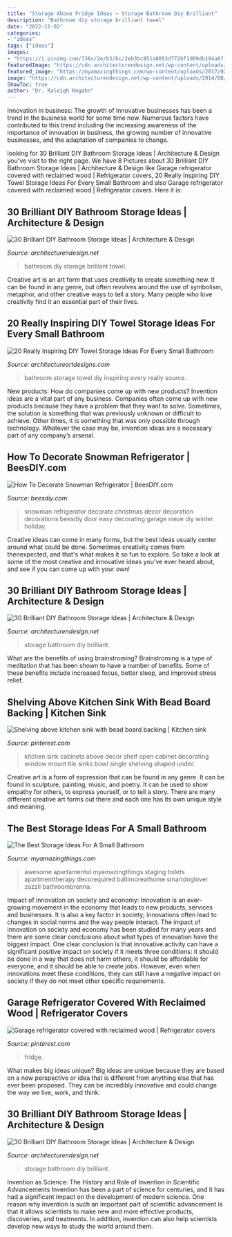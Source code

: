 ```yaml
---
title: "Storage Above Fridge Ideas ~ Storage Bathroom Diy Brilliant"
description: "Bathroom diy storage brilliant towel"
date: "2022-11-02"
categories:
- "ideas"
tags: ["ideas"]
images:
- "https://i.pinimg.com/736x/2e/b3/bc/2eb3bc951a8053d772bf1d69db194a6f--garages-refrigerator.jpg"
featuredImage: "https://cdn.architecturendesign.net/wp-content/uploads/2014/08/diy-bathroom-storage-ideas-7.jpg"
featured_image: "https://myamazingthings.com/wp-content/uploads/2017/02/high-DIY-wooden-cabinet-painted-with-white-color-over-toilet-for-tiny-bathroom-spaces-with-marble-wall-decoration-ideas-680x1024.jpg"
image: "https://cdn.architecturendesign.net/wp-content/uploads/2014/08/diy-bathroom-storage-ideas-6.jpg"
ShowToc: true
author: "Dr. Raleigh Rogahn"
---
```



Innovation in business:
The growth of innovative businesses has been a trend in the business world for some time now. Numerous factors have contributed to this trend including the increasing awareness of the importance of innovation in business, the growing number of innovative businesses, and the adaptation of companies to change.

	

		
looking for 30 Brilliant DIY Bathroom Storage Ideas | Architecture &amp; Design you've visit to the right page. We have 8 Pictures about 30 Brilliant DIY Bathroom Storage Ideas | Architecture &amp; Design like Garage refrigerator covered with reclaimed wood | Refrigerator covers, 20 Really Inspiring DIY Towel Storage Ideas For Every Small Bathroom and also Garage refrigerator covered with reclaimed wood | Refrigerator covers. Here it is:
		
    
## 30 Brilliant DIY Bathroom Storage Ideas | Architecture &amp; Design

<img loading=lazy src="https://cdn.architecturendesign.net/wp-content/uploads/2014/08/diy-bathroom-storage-ideas-6.jpg" onerror="this.onerror=null;this.src='https://tse4.mm.bing.net/th?id=OIP.Ibk-XO5S4kP3dWCW49u41gHaJ4&amp;pid=15.1';" alt="30 Brilliant DIY Bathroom Storage Ideas | Architecture &amp; Design">

_Source: architecturendesign.net_

>bathroom diy storage brilliant towel. 

	

Creative art is an art form that uses creativity to create something new. It can be found in any genre, but often revolves around the use of symbolism, metaphor, and other creative ways to tell a story. Many people who love creativity find it an essential part of their lives.

    
## 20 Really Inspiring DIY Towel Storage Ideas For Every Small Bathroom

<img loading=lazy src="https://www.architectureartdesigns.com/wp-content/uploads/2016/06/19.jpg" onerror="this.onerror=null;this.src='https://tse4.mm.bing.net/th?id=OIP.HD0MNjFq0xbquWaZB3-zzAHaM1&amp;pid=15.1';" alt="20 Really Inspiring DIY Towel Storage Ideas For Every Small Bathroom">

_Source: architectureartdesigns.com_

>bathroom storage towel diy inspiring every really source. 

	

New products: How do companies come up with new products?
Invention ideas are a vital part of any business. Companies often come up with new products because they have a problem that they want to solve. Sometimes, the solution is something that was previously unknown or difficult to achieve. Other times, it is something that was only possible through technology. Whatever the case may be, invention ideas are a necessary part of any company’s arsenal.

    
## How To Decorate Snowman Refrigerator | BeesDIY.com

<img loading=lazy src="http://www.beesdiy.com/wp-content/uploads/2015/12/How-To-Decorate-Snowman-Refrigerators-4.jpg" onerror="this.onerror=null;this.src='https://tse3.mm.bing.net/th?id=OIP.mvHsavD7POEu2jNTQOGdGwHaLH&amp;pid=15.1';" alt="How To Decorate Snowman Refrigerator | BeesDIY.com">

_Source: beesdiy.com_

>snowman refrigerator decorate christmas decor decoration decorations beesdiy door easy decorating garage nieve diy winter holiday. 

	

Creative ideas can come in many forms, but the best ideas usually center around what could be done. Sometimes creativity comes from thenexpected, and that's what makes it so fun to explore. So take a look at some of the most creative and innovative ideas you've ever heard about, and see if you can come up with your own!

    
## 30 Brilliant DIY Bathroom Storage Ideas | Architecture &amp; Design

<img loading=lazy src="https://cdn.architecturendesign.net/wp-content/uploads/2014/08/diy-bathroom-storage-ideas-7.jpg" onerror="this.onerror=null;this.src='https://tse3.mm.bing.net/th?id=OIP.SWMV8u34vxFvanTNIgEJhQHaNK&amp;pid=15.1';" alt="30 Brilliant DIY Bathroom Storage Ideas | Architecture &amp; Design">

_Source: architecturendesign.net_

>storage bathroom diy brilliant. 

	

What are the benefits of using brainstroming?
Brainstroming is a type of meditation that has been shown to have a number of benefits. Some of these benefits include increased focus, better sleep, and improved stress relief.

    
## Shelving Above Kitchen Sink With Bead Board Backing | Kitchen Sink

<img loading=lazy src="https://i.pinimg.com/736x/e7/1b/f8/e71bf8576bf756d6e37ec3f9cbcde4a7--open-kitchen-cabinets-bar-cabinets.jpg" onerror="this.onerror=null;this.src='https://tse2.mm.bing.net/th?id=OIP.woTlBTDHqiypxLqgjc6zeQDhEs&amp;pid=15.1';" alt="Shelving above kitchen sink with bead board backing | Kitchen sink">

_Source: pinterest.com_

>kitchen sink cabinets above decor shelf open cabinet decorating window mount tile sinks bowl single shelving shaped under. 

	

Creative art is a form of expression that can be found in any genre. It can be found in sculpture, painting, music, and poetry. It can be used to show empathy for others, to express yourself, or to tell a story. There are many different creative art forms out there and each one has its own unique style and meaning.

    
## The Best Storage Ideas For A Small Bathroom

<img loading=lazy src="https://myamazingthings.com/wp-content/uploads/2017/02/high-DIY-wooden-cabinet-painted-with-white-color-over-toilet-for-tiny-bathroom-spaces-with-marble-wall-decoration-ideas-680x1024.jpg" onerror="this.onerror=null;this.src='https://tse3.mm.bing.net/th?id=OIP.QhQN822BQ1wrOd6FtaLMpwHaLJ&amp;pid=15.1';" alt="The Best Storage Ideas For A Small Bathroom">

_Source: myamazingthings.com_

>awesome apartamentul myamazingthings staging toilets apartmenttherapy decorequired baltimoreathome smartdoglover zazzli bathroombrenna. 

	

Impact of innovation on society and economy:
Innovation is an ever-growing movement in the economy that leads to new products, services and businesses. It is also a key factor in society; innovations often lead to changes in social norms and the way people interact. The impact of innovation on society and economy has been studied for many years and there are some clear conclusions about what types of innovation have the biggest impact. 
One clear conclusion is that innovative activity can have a significant positive impact on society if it meets three conditions: it should be done in a way that does not harm others, it should be affordable for everyone, and it should be able to create jobs. However, even when innovations meet these conditions, they can still have a negative impact on society if they do not meet other specific requirements.

    
## Garage Refrigerator Covered With Reclaimed Wood | Refrigerator Covers

<img loading=lazy src="https://i.pinimg.com/736x/2e/b3/bc/2eb3bc951a8053d772bf1d69db194a6f--garages-refrigerator.jpg" onerror="this.onerror=null;this.src='https://tse2.mm.bing.net/th?id=OIP.GoBgnRj1BpPZHIaim4wp8gHaJ3&amp;pid=15.1';" alt="Garage refrigerator covered with reclaimed wood | Refrigerator covers">

_Source: pinterest.com_

>fridge. 

	

What makes big ideas unique?
Big ideas are unique because they are based on a new perspective or idea that is different from anything else that has ever been proposed. They can be incredibly innovative and could change the way we live, work, and think.

    
## 30 Brilliant DIY Bathroom Storage Ideas | Architecture &amp; Design

<img loading=lazy src="https://cdn.architecturendesign.net/wp-content/uploads/2014/08/diy-bathroom-storage-ideas-10.jpg" onerror="this.onerror=null;this.src='https://tse2.mm.bing.net/th?id=OIP.eDQrBpgiEROAvGKM8EPjCwHaJ4&amp;pid=15.1';" alt="30 Brilliant DIY Bathroom Storage Ideas | Architecture &amp; Design">

_Source: architecturendesign.net_

>storage bathroom diy brilliant. 

	

Invention as Science: The History and Role of Invention in Scientific Advancements
Invention has been a part of science for centuries, and it has had a significant impact on the development of modern science. One reason why invention is such an important part of scientific advancement is that it allows scientists to make new and more effective products, discoveries, and treatments. In addition, invention can also help scientists develop new ways to study the world around them.

